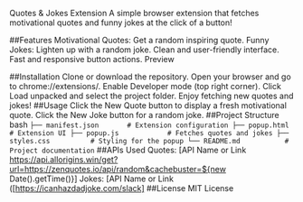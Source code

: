  Quotes & Jokes Extension
A simple browser extension that fetches motivational quotes and funny jokes at the click of a button!

##Features
Motivational Quotes: Get a random inspiring quote.
Funny Jokes: Lighten up with a random joke.
Clean and user-friendly interface.
Fast and responsive button actions.
Preview

##Installation
Clone or download the repository.
Open your browser and go to chrome://extensions/.
Enable Developer mode (top right corner).
Click Load unpacked and select the project folder.
Enjoy fetching new quotes and jokes!
##Usage
Click the New Quote button to display a fresh motivational quote.
Click the New Joke button for a random joke.
##Project Structure
bash
`
├── manifest.json       # Extension configuration
├── popup.html          # Extension UI
├── popup.js            # Fetches quotes and jokes
├── styles.css          # Styling for the popup
└── README.md           # Project documentation
`
##APIs Used
Quotes: [API Name or Link https://api.allorigins.win/get?url=https://zenquotes.io/api/random&cachebuster=${new Date().getTime()}]
Jokes: [API Name or Link ([https://icanhazdadjoke.com/slack]
##License
MIT License
